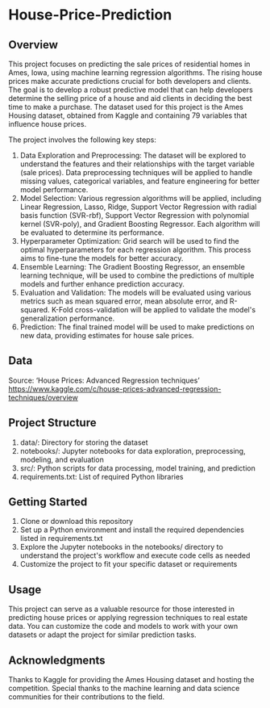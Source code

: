 # House-Price-Prediction

## Overview
This project focuses on predicting the sale prices of residential homes in Ames, Iowa, using machine learning regression algorithms. The rising house prices make accurate predictions crucial for both developers and clients. The goal is to develop a robust predictive model that can help developers determine the selling price of a house and aid clients in deciding the best time to make a purchase. The dataset used for this project is the Ames Housing dataset, obtained from Kaggle and containing 79 variables that influence house prices.

The project involves the following key steps:

1. Data Exploration and Preprocessing: The dataset will be explored to understand the features and their relationships with the target variable (sale prices). Data preprocessing techniques will be applied to handle missing values, categorical variables, and feature engineering for better model performance.
2. Model Selection: Various regression algorithms will be applied, including Linear Regression, Lasso, Ridge, Support Vector Regression with radial basis function (SVR-rbf), Support Vector Regression with polynomial kernel (SVR-poly), and Gradient Boosting Regressor. Each algorithm will be evaluated to determine its performance.
3. Hyperparameter Optimization: Grid search will be used to find the optimal hyperparameters for each regression algorithm. This process aims to fine-tune the models for better accuracy.
4. Ensemble Learning: The Gradient Boosting Regressor, an ensemble learning technique, will be used to combine the predictions of multiple models and further enhance prediction accuracy.
5. Evaluation and Validation: The models will be evaluated using various metrics such as mean squared error, mean absolute error, and R-squared. K-Fold cross-validation will be applied to validate the model's generalization performance.
6. Prediction: The final trained model will be used to make predictions on new data, providing estimates for house sale prices.
   
## Data 
Source: ‘House Prices: Advanced Regression techniques’ https://www.kaggle.com/c/house-prices-advanced-regression-techniques/overview

## Project Structure
1. data/: Directory for storing the dataset
2. notebooks/: Jupyter notebooks for data exploration, preprocessing, modeling, and evaluation
3. src/: Python scripts for data processing, model training, and prediction
4. requirements.txt: List of required Python libraries

## Getting Started
1. Clone or download this repository
2. Set up a Python environment and install the required dependencies listed in requirements.txt
3. Explore the Jupyter notebooks in the notebooks/ directory to understand the project's workflow and execute code cells as needed
4. Customize the project to fit your specific dataset or requirements

## Usage
This project can serve as a valuable resource for those interested in predicting house prices or applying regression techniques to real estate data. You can customize the code and models to work with your own datasets or adapt the project for similar prediction tasks.

## Acknowledgments
Thanks to Kaggle for providing the Ames Housing dataset and hosting the competition.
Special thanks to the machine learning and data science communities for their contributions to the field.
